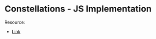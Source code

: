 # Constellations - JS Implementation

Resource: 
- [Link](https://www.youtube.com/watch?v=Yvz_axxWG4Y&list=PLYElE_rzEw_v8TXJ_ITSSBP_ypUKfQ7K-)